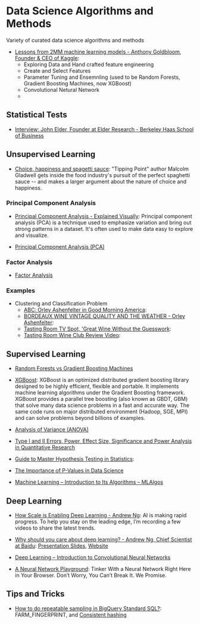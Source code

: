 # Data Science Algorithms and Methods
Variety of curated data science algorithms and methods

- [Lessons from 2MM machine learning models - Anthony Goldbloom, Founder & CEO of Kaggle](https://www.youtube.com/watch?v=GTs5ZQ6XwUM):
  - Exploring Data and Hand crafted feature engineering
   - Create and Select Features
   - Parameter Tuning and Ensemnling (used to be Random Forests, Gradient Boosting Machines, now XGBoost)
  - Convolutional Netural Network
   - 

## Statistical Tests
- [Interview: John Elder, Founder at Elder Research - Berkeley Haas School of Business](https://www.youtube.com/watch?v=3o6E2WNqIcs)

## Unsupervised Learning
- [Choice, happiness and spagetti sauce](https://www.ted.com/talks/malcolm_gladwell_on_spaghetti_sauce?language=en): "Tipping Point" author Malcolm Gladwell gets inside the food industry's pursuit of the perfect spaghetti sauce -- and makes a larger argument about the nature of choice and happiness.

### Principal Component Analysis
- [Principal Component Analysis - Explained Visually](http://setosa.io/ev/principal-component-analysis/): Principal component analysis (PCA) is a technique used to emphasize variation and bring out strong patterns in a dataset. It's often used to make data easy to explore and visualize.

- [Principal Component Analysis (PCA)](https://www.youtube.com/watch?v=_UVHneBUBW0)

### Factor Analysis
- [Factor Analysis](https://www.youtube.com/watch?reload=9&v=WV_jcaDBZ2I)

### Examples
- Clustering and Classification Problem
  - [ABC: Orley Ashenfelter in Good Morning America](https://www.youtube.com/watch?v=Ec8hPHLMyzY): 
  - [BORDEAUX WINE VINTAGE QUALITY AND THE WEATHER - Orley Ashenfelter](http://www.liquidasset.com/orley.htm): 
  - [Tasting Room TV Spot, 'Great Wine Without the Guesswork](https://www.youtube.com/watch?v=GG791IrUxew): 
  - [Tasting Room Wine Club Review Video](https://www.youtube.com/watch?v=mNVifC-tUKI): 

## Supervised Learning
- [Random Forests vs Gradient Boosting Machines](https://medium.com/@aravanshad/gradient-boosting-versus-random-forest-cfa3fa8f0d80)

- [XGBoost](https://www.kdd.org/kdd2016/papers/files/rfp0697-chenAemb.pdf): XGBoost is an optimized distributed gradient boosting library designed to be highly efficient, flexible and portable. It implements machine learning algorithms under the Gradient Boosting framework. XGBoost provides a parallel tree boosting (also known as GBDT, GBM) that solve many data science problems in a fast and accurate way. The same code runs on major distributed environment (Hadoop, SGE, MPI) and can solve problems beyond billions of examples.

- [Analysis of Variance (ANOVA)](https://www.youtube.com/watch?v=0Vj2V2qRU10)

- [Type I and II Errors, Power, Effect Size, Significance and Power Analysis in Quantitative Research](https://www.youtube.com/watch?v=OWn3Ko1WYTA)

- [Guide to Master Hypothesis Testing in Statistics](https://www.analyticsvidhya.com/blog/2015/09/hypothesis-testing-explained/): 

- [The Importance of P-Values in Data Science](https://opendatascience.com/the-importance-of-p-values-in-data-science/)

- [Machine Learning – Introduction to Its Algorithms – MLAlgos](https://vinodsblog.com/2018/03/26/machine-learning-introduction-to-its-algorithms-mlalgos/)

## Deep Learning
- [How Scale is Enabling Deep Learning - Andrew Ng](https://www.youtube.com/watch?v=LcfLo7YP8O4): AI is making rapid progress. To help you stay on the leading edge, I’m recording a few videos to share the latest trends.

- [Why should you care about deep learning? - Andrew Ng, Chief Scientist at Baidu](https://www.youtube.com/watch?v=O0VN0pGgBZM): [Presentation Slides](http://www.slideshare.net/ExtractConf), [Website](http://extractconf.com)

- [Deep Learning – Introduction to Convolutional Neural Networks](https://vinodsblog.com/2018/10/15/everything-you-need-to-know-about-convolutional-neural-networks/)

- [A Neural Network Playground](http://playground.tensorflow.org): Tinker With a Neural Network Right Here in Your Browser.
Don’t Worry, You Can’t Break It. We Promise.

## Tips and Tricks
- [How to do repeatable sampling in BigQuery Standard SQL?](https://stackoverflow.com/questions/46019624/how-to-do-repeatable-sampling-in-bigquery-standard-sql): FARM_FINGERPRINT, and [Consistent hashing](https://en.wikipedia.org/wiki/Consistent_hashing)
